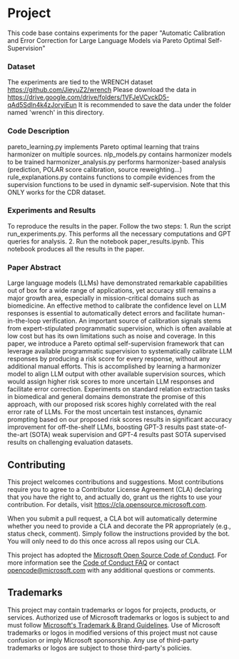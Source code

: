 # Project

This code base contains experiments for the paper "Automatic Calibration and Error Correction for Large Language Models via Pareto Optimal Self-Supervision"

### Dataset
The experiments are tied to the WRENCH dataset https://github.com/JieyuZ2/wrench
Please download the data in https://drive.google.com/drive/folders/1VFJeVCvckD5-qAd5Sdln4k4zJoryiEun 
It is recommended to save the data under the folder named 'wrench' in this directory.


### Code Description
pareto_learning.py implements Pareto optimal learning that trains harmonizer on multiple sources.
nlp_models.py contains harmonizer models to be trained
harmonizer_analysis.py performs harmonizer-based analysis (prediction, POLAR score calibration, source reweighting...)
rule_explanations.py contains functions to compile evidences from the supervision functions to be used in dynamic self-supervision.
                    Note that this ONLY works for the CDR dataset.


### Experiments and Results
To reproduce the results in the paper. Follow the two steps:
    1. Run the script run_experiments.py. This performs all the necessary computations and GPT queries for analysis.
    2. Run the notebook paper_results.ipynb. This notebook produces all the results in the paper.


### Paper Abstract
Large language models (LLMs) have demonstrated remarkable capabilities out of box for a wide range of applications, yet accuracy still remains a major growth area, especially in mission-critical domains such as biomedicine. An effective method to calibrate the confidence level on LLM responses is essential to automatically detect errors and facilitate human-in-the-loop verification. An important source of calibration signals stems from expert-stipulated programmatic supervision, which is often available at low cost but has its own limitations such as noise and coverage. In this paper, we introduce a Pareto optimal self-supervision framework that can leverage available programmatic supervision to systematically calibrate LLM responses by producing a risk score for every response, without any additional manual efforts. This is accomplished by learning a harmonizer model to align LLM output with other available supervision sources, which would assign higher risk scores to more uncertain LLM responses and facilitate error correction. Experiments on standard relation extraction tasks in biomedical and general domains demonstrate the promise of this approach, with our proposed risk scores highly correlated with the real error rate of LLMs. For the most uncertain test instances, dynamic prompting based on our proposed risk scores results in significant accuracy improvement for off-the-shelf LLMs, boosting GPT-3 results past state-of-the-art (SOTA) weak supervision and GPT-4 results past SOTA supervised results on challenging evaluation datasets.

## Contributing

This project welcomes contributions and suggestions.  Most contributions require you to agree to a
Contributor License Agreement (CLA) declaring that you have the right to, and actually do, grant us
the rights to use your contribution. For details, visit https://cla.opensource.microsoft.com.

When you submit a pull request, a CLA bot will automatically determine whether you need to provide
a CLA and decorate the PR appropriately (e.g., status check, comment). Simply follow the instructions
provided by the bot. You will only need to do this once across all repos using our CLA.

This project has adopted the [Microsoft Open Source Code of Conduct](https://opensource.microsoft.com/codeofconduct/).
For more information see the [Code of Conduct FAQ](https://opensource.microsoft.com/codeofconduct/faq/) or
contact [opencode@microsoft.com](mailto:opencode@microsoft.com) with any additional questions or comments.

## Trademarks

This project may contain trademarks or logos for projects, products, or services. Authorized use of Microsoft 
trademarks or logos is subject to and must follow 
[Microsoft's Trademark & Brand Guidelines](https://www.microsoft.com/en-us/legal/intellectualproperty/trademarks/usage/general).
Use of Microsoft trademarks or logos in modified versions of this project must not cause confusion or imply Microsoft sponsorship.
Any use of third-party trademarks or logos are subject to those third-party's policies.
